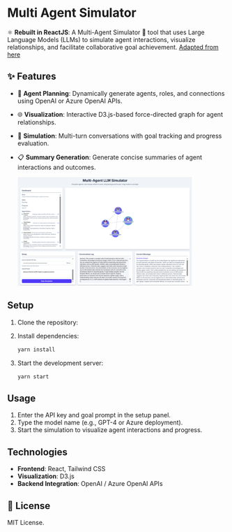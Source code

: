 # Multi Agent Simulator

⚛️ **Rebuilt in ReactJS**: A Multi-Agent Simulator 🤖 tool that uses Large Language Models (LLMs) to simulate agent interactions, visualize relationships, and facilitate collaborative goal achievement. [Adapted from here](https://x.com/algo_diver/status/1909257761013322112)

## ✨ Features

- 🧠 **Agent Planning**: Dynamically generate agents, roles, and connections using OpenAI or Azure OpenAI APIs.
- 🌐 **Visualization**: Interactive D3.js-based force-directed graph for agent relationships.
- 🔄 **Simulation**: Multi-turn conversations with goal tracking and progress evaluation.
- 📋 **Summary Generation**: Generate concise summaries of agent interactions and outcomes. 

  <img alt="ui" src="ref/sim.png" width="400"/>

## Setup

1. Clone the repository:

2. Install dependencies:
   ```bash
   yarn install
   ```

3. Start the development server:
   ```bash
   yarn start
   ```

## Usage

1. Enter the API key and goal prompt in the setup panel.
2. Type the model name (e.g., GPT-4 or Azure deployment).
3. Start the simulation to visualize agent interactions and progress.

## Technologies

- **Frontend**: React, Tailwind CSS
- **Visualization**: D3.js
- **Backend Integration**: OpenAI / Azure OpenAI APIs

## 📄 License

MIT License.
